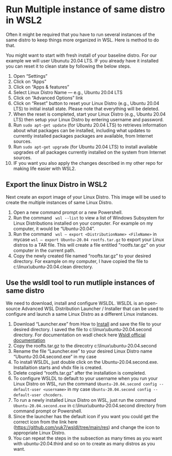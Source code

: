 # Run Multiple instance of same distro in WSL2
Often it might be required that you have to run several instances of the same distro to keep things more organized in WSL. Here is method to do that. 


You might want to start with fresh install of your baseline distro. For our example we will user Ubunutu 20.04 LTS. IF you already have it installed you can reset it to clean state by following the below steps.
1. Open “Settings”
1. Click on “Apps”
1. Click on “Apps & features”
1. Select Linux Distro Name — e.g., Ubuntu 20.04 LTS
1. Click on “Advanced Options” link
1. Click on “Reset” button to reset your Linux Distro (e.g., Ubuntu 20.04 LTS) to initial install state. Please note that everything will be deleted.
1. When the reset is completed, start your Linux Distro (e.g., Ubuntu 20.04 LTS) then setup your Linux Distro by entering username and password.
1. Run ```sudo apt-get update``` (for Ubuntu 20.04 LTS) to retrieves information about what packages can be installed, including what updates to currently installed packages packages are available, from Internet sources.
1. Run ```sudo apt-get upgrade``` (for Ubuntu 20.04 LTS) to install available upgrades of all packages currently installed on the system from Internet sources.
1. IF you want you also apply the changes described in my other repo for making life easier with WSL2. 

## Export the linux Distro in WSL2
Next create an export image of your Linux Distro. This image will be used to create the multiple instances of same Linux Distro.
 1. Open a new command prompt or a new Powershell.
 1. Run the command  ``` wsl --list```  to view a list of Windows Subsystem for Linux Distributions installed on your computer. For example on my computer, it would be “Ubuntu-20.04”.
 1. Run the command ``` wsl — export <DistributionName> <FileName>```  in mycase  ```wsl — export Ubuntu-20.04 rootfs.tar.gz``` to export your Linux distros to a TAR file. This will create a file entitled "rootfs.tar.gz" on your computer in the current path.
 1. Copy the newly created file named “roofts.tar.gz” to your desired directory. For example on my computer, I have copied the file to c:\linux\ubuntu-20.04.clean directory.
 
 ## Use the wsldl tool to run mutliple instances of same distro
 We need to download, install and configure WSLDL. WSLDL is an open-source Advanced WSL Distribution Launcher / Installer that can be used to configure and launch a same Linux Distro as a different Linux instances.
1. Download “Launcher.exe” from How to [Install](https://wsldl-pg.github.io/docs/How-to-Install/) and save the file to your desired directory. I saved the file to c:\linux\ubuntu-20.04.second directory. For documentation on wsdl check here [Wsldl official documentation](https://wsldl-pg.github.io/docs/How-to-Install/) 
1. Copy the roofts.tar.gz to the direcotry c:\linux\ubuntu-20.04.second 
3. Rename the file “Launcher.exe” to your desired Linux Distro name “Ubuntu-20.04.second.exe”  in my case
4. To install WSLDL, just double click on the Ubuntu-20.04.second.exe. Installaition starts and vhdx file is created. 
5. Delete copied “rootfs.tar.gz” after the installation is completed.
6. To configure WSLDL to default to your username when you run your Linux Distro on WSL, run the command ``` Ubuntu-20.04.second config --default-user <username> ``` in my case ``` Ubuntu-20.04.second config --default-user chcoders ```.
7. To run a newly installed Linux Distro on WSL, just run the command ``` Ubuntu-20.04.second.exe ``` in c:\linux\ubuntu-20.04.second directory from command prompt or Powershell.
8. Since the launcher has the default icon if you want you could get the correct icon from the link here (https://github.com/yuk7/wsldl/tree/main/res) and change the icon to appropriate Linux Distro.
9. You can repeat the steps in the subsection as many times as you want with ubuntu-20.04.third and so on to create as many distros as you want.



